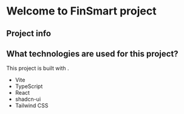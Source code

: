 # Welcome to FinSmart project

## Project info

## What technologies are used for this project?

This project is built with .

- Vite
- TypeScript
- React
- shadcn-ui
- Tailwind CSS

